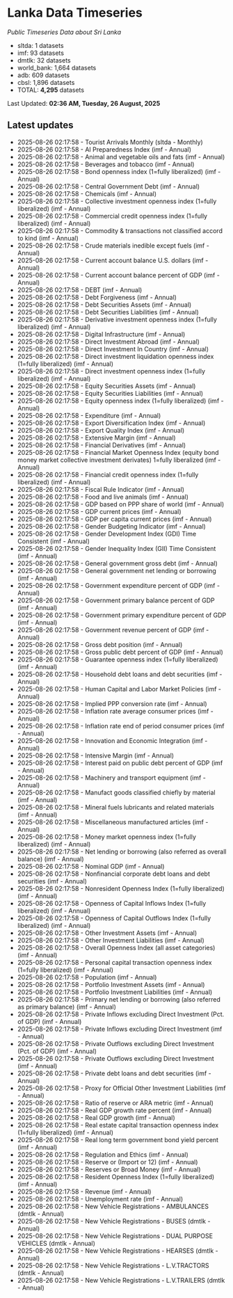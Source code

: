 # Lanka Data Timeseries
*Public Timeseries Data about Sri Lanka*

* sltda: 1 datasets
* imf: 93 datasets
* dmtlk: 32 datasets
* world_bank: 1,664 datasets
* adb: 609 datasets
* cbsl: 1,896 datasets
* TOTAL: **4,295** datasets

Last Updated: **02:36 AM, Tuesday, 26 August, 2025**

## Latest updates

* 2025-08-26 02:17:58 - Tourist Arrivals Monthly (sltda - Monthly)
* 2025-08-26 02:17:58 - AI Preparedness Index (imf - Annual)
* 2025-08-26 02:17:58 - Animal and vegetable oils and fats (imf - Annual)
* 2025-08-26 02:17:58 - Beverages and tobacco (imf - Annual)
* 2025-08-26 02:17:58 - Bond openness index (1=fully liberalized) (imf - Annual)
* 2025-08-26 02:17:58 - Central Government Debt (imf - Annual)
* 2025-08-26 02:17:58 - Chemicals (imf - Annual)
* 2025-08-26 02:17:58 - Collective investment openness index (1=fully liberalized) (imf - Annual)
* 2025-08-26 02:17:58 - Commercial credit openness index (1=fully liberalized) (imf - Annual)
* 2025-08-26 02:17:58 - Commodity & transactions not classified accord to kind (imf - Annual)
* 2025-08-26 02:17:58 - Crude materials inedible except fuels (imf - Annual)
* 2025-08-26 02:17:58 - Current account balance U.S. dollars (imf - Annual)
* 2025-08-26 02:17:58 - Current account balance percent of GDP (imf - Annual)
* 2025-08-26 02:17:58 - DEBT (imf - Annual)
* 2025-08-26 02:17:58 - Debt Forgiveness (imf - Annual)
* 2025-08-26 02:17:58 - Debt Securities Assets (imf - Annual)
* 2025-08-26 02:17:58 - Debt Securities Liabilities (imf - Annual)
* 2025-08-26 02:17:58 - Derivative investment openness index (1=fully liberalized) (imf - Annual)
* 2025-08-26 02:17:58 - Digital Infrastructure (imf - Annual)
* 2025-08-26 02:17:58 - Direct Investment Abroad (imf - Annual)
* 2025-08-26 02:17:58 - Direct Investment In Country (imf - Annual)
* 2025-08-26 02:17:58 - Direct investment liquidation openness index (1=fully liberalized) (imf - Annual)
* 2025-08-26 02:17:58 - Direct investment openness index (1=fully liberalized) (imf - Annual)
* 2025-08-26 02:17:58 - Equity Securities Assets (imf - Annual)
* 2025-08-26 02:17:58 - Equity Securities Liabilities (imf - Annual)
* 2025-08-26 02:17:58 - Equity openness index (1=fully liberalized) (imf - Annual)
* 2025-08-26 02:17:58 - Expenditure (imf - Annual)
* 2025-08-26 02:17:58 - Export Diversification Index (imf - Annual)
* 2025-08-26 02:17:58 - Export Quality Index (imf - Annual)
* 2025-08-26 02:17:58 - Extensive Margin (imf - Annual)
* 2025-08-26 02:17:58 - Financial Derivatives (imf - Annual)
* 2025-08-26 02:17:58 - Financial Market Openness Index (equity bond money market collective investment derivates) 1=fully liberalized (imf - Annual)
* 2025-08-26 02:17:58 - Financial credit openness index (1=fully liberalized) (imf - Annual)
* 2025-08-26 02:17:58 - Fiscal Rule Indicator (imf - Annual)
* 2025-08-26 02:17:58 - Food and live animals (imf - Annual)
* 2025-08-26 02:17:58 - GDP based on PPP share of world (imf - Annual)
* 2025-08-26 02:17:58 - GDP current prices (imf - Annual)
* 2025-08-26 02:17:58 - GDP per capita current prices (imf - Annual)
* 2025-08-26 02:17:58 - Gender Budgeting Indicator (imf - Annual)
* 2025-08-26 02:17:58 - Gender Development Index (GDI) Time Consistent (imf - Annual)
* 2025-08-26 02:17:58 - Gender Inequality Index (GII) Time Consistent (imf - Annual)
* 2025-08-26 02:17:58 - General government gross debt (imf - Annual)
* 2025-08-26 02:17:58 - General government net lending or borrowing (imf - Annual)
* 2025-08-26 02:17:58 - Government expenditure percent of GDP (imf - Annual)
* 2025-08-26 02:17:58 - Government primary balance percent of GDP (imf - Annual)
* 2025-08-26 02:17:58 - Government primary expenditure percent of GDP (imf - Annual)
* 2025-08-26 02:17:58 - Government revenue percent of GDP (imf - Annual)
* 2025-08-26 02:17:58 - Gross debt position (imf - Annual)
* 2025-08-26 02:17:58 - Gross public debt percent of GDP (imf - Annual)
* 2025-08-26 02:17:58 - Guarantee openness index (1=fully liberalized) (imf - Annual)
* 2025-08-26 02:17:58 - Household debt loans and debt securities (imf - Annual)
* 2025-08-26 02:17:58 - Human Capital and Labor Market Policies (imf - Annual)
* 2025-08-26 02:17:58 - Implied PPP conversion rate (imf - Annual)
* 2025-08-26 02:17:58 - Inflation rate average consumer prices (imf - Annual)
* 2025-08-26 02:17:58 - Inflation rate end of period consumer prices (imf - Annual)
* 2025-08-26 02:17:58 - Innovation and Economic Integration (imf - Annual)
* 2025-08-26 02:17:58 - Intensive Margin (imf - Annual)
* 2025-08-26 02:17:58 - Interest paid on public debt percent of GDP (imf - Annual)
* 2025-08-26 02:17:58 - Machinery and transport equipment (imf - Annual)
* 2025-08-26 02:17:58 - Manufact goods classified chiefly by material (imf - Annual)
* 2025-08-26 02:17:58 - Mineral fuels lubricants and related materials (imf - Annual)
* 2025-08-26 02:17:58 - Miscellaneous manufactured articles (imf - Annual)
* 2025-08-26 02:17:58 - Money market openness index (1=fully liberalized) (imf - Annual)
* 2025-08-26 02:17:58 - Net lending or borrowing (also referred as overall balance) (imf - Annual)
* 2025-08-26 02:17:58 - Nominal GDP (imf - Annual)
* 2025-08-26 02:17:58 - Nonfinancial corporate debt loans and debt securities (imf - Annual)
* 2025-08-26 02:17:58 - Nonresident Openness Index (1=fully liberalized) (imf - Annual)
* 2025-08-26 02:17:58 - Openness of Capital Inflows Index (1=fully liberalized) (imf - Annual)
* 2025-08-26 02:17:58 - Openness of Capital Outflows Index (1=fully liberalized) (imf - Annual)
* 2025-08-26 02:17:58 - Other Investment Assets (imf - Annual)
* 2025-08-26 02:17:58 - Other Investment Liabilities (imf - Annual)
* 2025-08-26 02:17:58 - Overall Openness Index (all asset categories) (imf - Annual)
* 2025-08-26 02:17:58 - Personal capital transaction openness index (1=fully liberalized) (imf - Annual)
* 2025-08-26 02:17:58 - Population (imf - Annual)
* 2025-08-26 02:17:58 - Portfolio Investment Assets (imf - Annual)
* 2025-08-26 02:17:58 - Portfolio Investment Liabilities (imf - Annual)
* 2025-08-26 02:17:58 - Primary net lending or borrowing (also referred as primary balance) (imf - Annual)
* 2025-08-26 02:17:58 - Private Inflows excluding Direct Investment (Pct. of GDP) (imf - Annual)
* 2025-08-26 02:17:58 - Private Inflows excluding Direct Investment (imf - Annual)
* 2025-08-26 02:17:58 - Private Outflows excluding Direct Investment (Pct. of GDP) (imf - Annual)
* 2025-08-26 02:17:58 - Private Outflows excluding Direct Investment (imf - Annual)
* 2025-08-26 02:17:58 - Private debt loans and debt securities (imf - Annual)
* 2025-08-26 02:17:58 - Proxy for Official Other Investment Liabilities (imf - Annual)
* 2025-08-26 02:17:58 - Ratio of reserve or ARA metric (imf - Annual)
* 2025-08-26 02:17:58 - Real GDP growth rate percent (imf - Annual)
* 2025-08-26 02:17:58 - Real GDP growth (imf - Annual)
* 2025-08-26 02:17:58 - Real estate capital transaction openness index (1=fully liberalized) (imf - Annual)
* 2025-08-26 02:17:58 - Real long term government bond yield percent (imf - Annual)
* 2025-08-26 02:17:58 - Regulation and Ethics (imf - Annual)
* 2025-08-26 02:17:58 - Reserve or (Import or 12) (imf - Annual)
* 2025-08-26 02:17:58 - Reserves or Broad Money (imf - Annual)
* 2025-08-26 02:17:58 - Resident Openness Index (1=fully liberalized) (imf - Annual)
* 2025-08-26 02:17:58 - Revenue (imf - Annual)
* 2025-08-26 02:17:58 - Unemployment rate (imf - Annual)
* 2025-08-26 02:17:58 - New Vehicle Registrations - AMBULANCES (dmtlk - Annual)
* 2025-08-26 02:17:58 - New Vehicle Registrations - BUSES (dmtlk - Annual)
* 2025-08-26 02:17:58 - New Vehicle Registrations - DUAL PURPOSE VEHICLES (dmtlk - Annual)
* 2025-08-26 02:17:58 - New Vehicle Registrations - HEARSES (dmtlk - Annual)
* 2025-08-26 02:17:58 - New Vehicle Registrations - L.V.TRACTORS (dmtlk - Annual)
* 2025-08-26 02:17:58 - New Vehicle Registrations - L.V.TRAILERS (dmtlk - Annual)